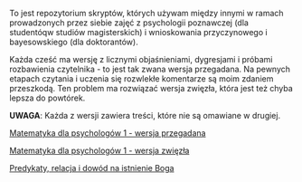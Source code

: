 To jest repozytorium skryptów, których używam między innymi w ramach prowadzonych przez siebie zajęć
z psychologii poznawczej (dla studentóqw studiów magisterskich) i wnioskowania przyczynowego i
bayesowskiego (dla doktorantów).

Każda cześć ma wersję z licznymi objaśnieniami, dygresjami i próbami rozbawienia czytelnika - to
jest tak zwana wersja przegadana. Na pewnych etapach czytania i uczenia się rozwlekłe komentarze są
moim zdaniem przeszkodą. Ten problem ma rozwiązać wersja zwięzła, która jest też chyba lepsza do
powtórek.

**UWAGA**: Każda z wersji zawiera treści, które nie są omawiane w drugiej.

[Matematyka dla psychologów 1 - wersja przegadana](./Lean_dla_psychologow_1.md)

[Matematyka dla psychologów 1 - wersja zwięzła](./Lean_dla_psychologow_1z.md)

[Predykaty, relacja i dowód na istnienie Boga](./Matematyka_dla_psychologow_1.md)
